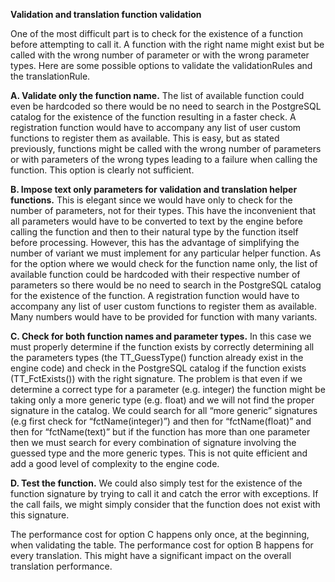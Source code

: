 **Validation and translation function validation**

One of the most difficult part is to check for the existence of a function before attempting to call it. A function with the right name might exist but be called with the wrong number of parameter or with the wrong parameter types. Here are some possible options to validate the validationRules and the translationRule.

**A.  Validate only the function name.** The list of available function could even be hardcoded so there would be no need to search in the PostgreSQL catalog for the existence of the function resulting in a faster check. A registration function would have to accompany any list of user custom functions to register them as available. This is easy, but as stated previously, functions might be called with the wrong number of parameters or with parameters of the wrong types leading to a failure when calling the function. This option is clearly not sufficient.

**B.  Impose text only parameters for validation and translation helper functions.** This is elegant since we would have only to check for the number of parameters, not for their types. This have the inconvenient that all parameters would have to be converted to text by the engine before calling the function and then to their natural type by the function itself before processing. However, this has the advantage of simplifying the number of variant we must implement for any particular helper function. As for the option where we would check for the function name only, the list of available function could be hardcoded with their respective number of parameters so there would be no need to search in the PostgreSQL catalog for the existence of the function. A registration function would have to accompany any list of user custom functions to register them as available. Many numbers would have to be provided for function with many variants.

**C.  Check for both function names and parameter types.** In this case we must properly determine if the function exists by correctly determining all the parameters types (the TT_GuessType() function already exist in the engine code) and check in the PostgreSQL catalog if the function exists (TT_FctExists()) with the right signature. The problem is that even if we determine a correct type for a parameter (e.g. integer) the function might be taking only a more generic type (e.g. float) and we will not find the proper signature in the catalog. We could search for all “more generic” signatures (e.g first check for “fctName(integer)”) and then for “fctName(float)” and then for “fctName(text)” but if the function has more than one parameter then we must search for every combination of signature involving the guessed type and the more generic types. This is not quite efficient and add a good level of complexity to the engine code.

**D.  Test the function.** We could also simply test for the existence of the function signature by trying to call it and catch the error with exceptions. If the call fails, we might simply consider that the function does not exist with this signature.

The performance cost for option C happens only once, at the beginning, when validating the table. The performance cost for option B happens for every translation. This might have a significant impact on the overall translation performance.
